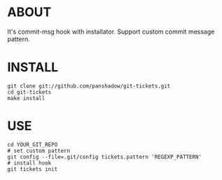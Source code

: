 ABOUT
=====

It's commit-msg hook with installator. Support custom commit message pattern.


INSTALL
=======

    git clone git://github.com/panshadow/git-tickets.git
    cd git-tickets
    make install

USE
===

    cd YOUR_GIT_REPO
    # set custom pattern
    git config --file=.git/config tickets.pattern 'REGEXP_PATTERN'
    # install hook
    git tickets init
